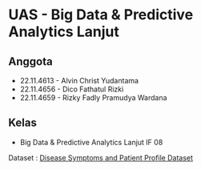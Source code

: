 # UAS - Big Data & Predictive Analytics Lanjut
## Anggota
- 22.11.4613 - Alvin Christ Yudantama
- 22.11.4656 - Dico Fathatul Rizki
- 22.11.4659 - Rizky Fadly Pramudya Wardana
## Kelas
- Big Data & Predictive Analytics Lanjut IF 08

Dataset : <a href="https://www.kaggle.com/datasets/uom190346a/disease-symptoms-and-patient-profile-dataset" target="_blank">Disease Symptoms and Patient Profile Dataset</a>
